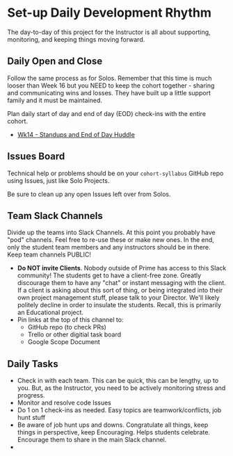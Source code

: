 # Set-up Daily Development Rhythm

The day-to-day of this project for the Instructor is all about supporting, monitoring, and keeping things moving forward.

## Daily Open and Close
Follow the same process as for Solos. Remember that this time is much looser than Week 16 but you NEED to keep the cohort together - sharing and communicating wins and losses. They have built up a little support family and it must be maintained.

Plan daily start of day and end of day (EOD) check-ins with the entire cohort.

- [Wk14 - Standups and End of Day Huddle](../week-14-solo-project/14-01_solo-project-kickoff.md)


## Issues Board
Technical help or problems should be on your `cohort-syllabus` GitHub repo using Issues, just like Solo Projects. 

Be sure to clean up any open Issues left over from Solos.

## Team Slack Channels
Divide up the teams into Slack Channels. At this point you probably have "pod" channels. Feel free to re-use these or make new ones. In the end, only the student team members and any instructors should be in there. Keep team channels PUBLIC!

- **Do NOT invite Clients**. Nobody outside of Prime has access to this Slack community! The students get to have a client-free zone. Greatly discourage them to have any "chat" or instant messaging with the client. If a client is asking about this sort of thing, or being integrated into their own project management stuff, please talk to your Director. We'll likely politely decline in order to insulate the students. Recall, this is primarily an Educational project.
- Pin links at the top of this channel to:
    - GitHub repo (to check PRs)
    - Trello or other digitial task board
    - Google Scope Document


## Daily Tasks

- Check in with each team. This can be quick, this can be lengthy, up to you. But, as the Instructor, you need to be actively monitoring stress and progress.
- Monitor and resolve code Issues
- Do 1 on 1 check-ins as needed. Easy topics are teamwork/conflicts, job hunt stuff
- Be aware of job hunt ups and downs. Congratulate all things, keep things in perspective, keep Encouraging. Helps students celebrate. Encourage them to share in the main Slack channel.
- 
